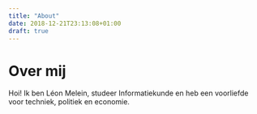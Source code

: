 ```yaml
---
title: "About"
date: 2018-12-21T23:13:08+01:00
draft: true
---
```


# Over mij
Hoi! Ik ben Léon Melein, studeer Informatiekunde en heb een voorliefde voor techniek, politiek en economie. 